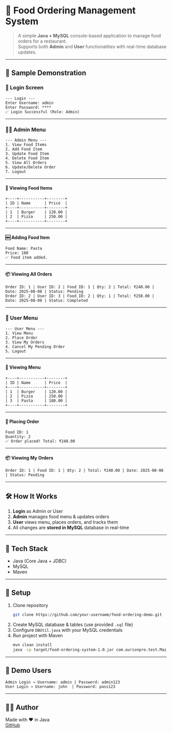 # 🍔 Food Ordering Management System

> A simple **Java + MySQL** console-based application to manage food orders for a restaurant.  
> Supports both **Admin** and **User** functionalities with real-time database updates.

---

## 📸 Sample Demonstration

### 🔑 Login Screen
```
--- Login ---
Enter Username: admin
Enter Password: ****
✅ Login Successful (Role: Admin)
```

---

### 👨‍💼 Admin Menu
```
--- Admin Menu ---
1. View Food Items
2. Add Food Item
3. Update Food Item
4. Delete Food Item
5. View All Orders
6. Update/Delete Order
7. Logout
```

---

#### 📜 Viewing Food Items
```
+----+-----------+--------+
| ID | Name      | Price  |
+----+-----------+--------+
| 1  | Burger    | 120.00 |
| 2  | Pizza     | 250.00 |
+----+-----------+--------+
```

---

#### 🆕 Adding Food Item
```
Food Name: Pasta
Price: 180
✅ Food item added.
```

---

#### 📦 Viewing All Orders
```
Order ID: 1 | User ID: 2 | Food ID: 1 | Qty: 2 | Total: ₹240.00 | Date: 2025-08-08 | Status: Pending
Order ID: 2 | User ID: 3 | Food ID: 2 | Qty: 1 | Total: ₹250.00 | Date: 2025-08-08 | Status: Completed
```

---

### 👤 User Menu
```
--- User Menu ---
1. View Menu
2. Place Order
3. View My Orders
4. Cancel My Pending Order
5. Logout
```

---

#### 📜 Viewing Menu
```
+----+-----------+--------+
| ID | Name      | Price  |
+----+-----------+--------+
| 1  | Burger    | 120.00 |
| 2  | Pizza     | 250.00 |
| 3  | Pasta     | 180.00 |
+----+-----------+--------+
```

---

#### 🛒 Placing Order
```
Food ID: 1
Quantity: 2
✅ Order placed! Total: ₹240.00
```

---

#### 📦 Viewing My Orders
```
Order ID: 1 | Food ID: 1 | Qty: 2 | Total: ₹240.00 | Date: 2025-08-08 | Status: Pending
```

---

## 🛠 How It Works
1. **Login** as Admin or User
2. **Admin** manages food menu & updates orders
3. **User** views menu, places orders, and tracks them
4. All changes are **stored in MySQL** database in real-time

---

## 📂 Tech Stack
- Java (Core Java + JDBC)
- MySQL
- Maven

---

## 📌 Setup
1. Clone repository  
   ```bash
   git clone https://github.com/your-username/food-ordering-demo.git
   ```
2. Create MySQL database & tables (use provided `.sql` file)  
3. Configure `DBUtil.java` with your MySQL credentials  
4. Run project with Maven  
   ```bash
   mvn clean install
   java -cp target/food-ordering-system-1.0.jar com.aurionpro.test.MainApp
   ```

---

## 🎯 Demo Users
```
Admin Login → Username: admin | Password: admin123
User Login → Username: john  | Password: pass123
```

---

## 👨‍💻 Author
Made with ❤️ in Java  
[GitHub](https://github.com/your-username)
